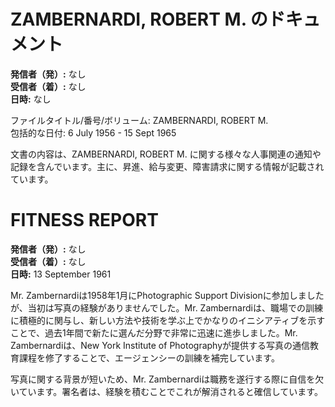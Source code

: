 # ZAMBERNARDI, ROBERT M. のドキュメント

**発信者（発）:** なし  
**受信者（着）:** なし  
**日時:** なし  

ファイルタイトル/番号/ボリューム: ZAMBERNARDI, ROBERT M.  
包括的な日付: 6 July 1956 - 15 Sept 1965  

文書の内容は、ZAMBERNARDI, ROBERT M. に関する様々な人事関連の通知や記録を含んでいます。主に、昇進、給与変更、障害請求に関する情報が記載されています。

# FITNESS REPORT

**発信者（発）:** なし  
**受信者（着）:** なし  
**日時:** 13 September 1961  

Mr. Zambernardiは1958年1月にPhotographic Support Divisionに参加しましたが、当初は写真の経験がありませんでした。Mr. Zambernardiは、職場での訓練に積極的に関与し、新しい方法や技術を学ぶ上でかなりのイニシアティブを示すことで、過去1年間で新たに選んだ分野で非常に迅速に進歩しました。Mr. Zambernardiは、New York Institute of Photographyが提供する写真の通信教育課程を修了することで、エージェンシーの訓練を補完しています。

写真に関する背景が短いため、Mr. Zambernardiは職務を遂行する際に自信を欠いています。署名者は、経験を積むことでこれが解消されると確信しています。